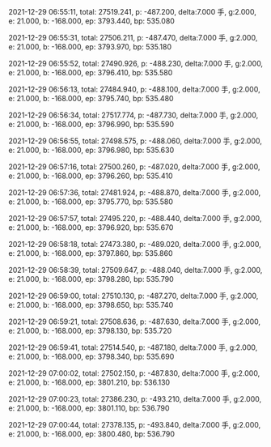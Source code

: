 2021-12-29 06:55:11, total: 27519.241, p: -487.200, delta:7.000 手, g:2.000, e: 21.000, b: -168.000, ep: 3793.440, bp: 535.080

2021-12-29 06:55:31, total: 27506.211, p: -487.470, delta:7.000 手, g:2.000, e: 21.000, b: -168.000, ep: 3793.970, bp: 535.180

2021-12-29 06:55:52, total: 27490.926, p: -488.230, delta:7.000 手, g:2.000, e: 21.000, b: -168.000, ep: 3796.410, bp: 535.580

2021-12-29 06:56:13, total: 27484.940, p: -488.100, delta:7.000 手, g:2.000, e: 21.000, b: -168.000, ep: 3795.740, bp: 535.480

2021-12-29 06:56:34, total: 27517.774, p: -487.730, delta:7.000 手, g:2.000, e: 21.000, b: -168.000, ep: 3796.990, bp: 535.590

2021-12-29 06:56:55, total: 27498.575, p: -488.060, delta:7.000 手, g:2.000, e: 21.000, b: -168.000, ep: 3796.980, bp: 535.630

2021-12-29 06:57:16, total: 27500.260, p: -487.020, delta:7.000 手, g:2.000, e: 21.000, b: -168.000, ep: 3796.260, bp: 535.410

2021-12-29 06:57:36, total: 27481.924, p: -488.870, delta:7.000 手, g:2.000, e: 21.000, b: -168.000, ep: 3795.770, bp: 535.580

2021-12-29 06:57:57, total: 27495.220, p: -488.440, delta:7.000 手, g:2.000, e: 21.000, b: -168.000, ep: 3796.920, bp: 535.670

2021-12-29 06:58:18, total: 27473.380, p: -489.020, delta:7.000 手, g:2.000, e: 21.000, b: -168.000, ep: 3797.860, bp: 535.860

2021-12-29 06:58:39, total: 27509.647, p: -488.040, delta:7.000 手, g:2.000, e: 21.000, b: -168.000, ep: 3798.280, bp: 535.790

2021-12-29 06:59:00, total: 27510.130, p: -487.270, delta:7.000 手, g:2.000, e: 21.000, b: -168.000, ep: 3798.650, bp: 535.740

2021-12-29 06:59:21, total: 27508.636, p: -487.630, delta:7.000 手, g:2.000, e: 21.000, b: -168.000, ep: 3798.130, bp: 535.720

2021-12-29 06:59:41, total: 27514.540, p: -487.180, delta:7.000 手, g:2.000, e: 21.000, b: -168.000, ep: 3798.340, bp: 535.690

2021-12-29 07:00:02, total: 27502.150, p: -487.830, delta:7.000 手, g:2.000, e: 21.000, b: -168.000, ep: 3801.210, bp: 536.130

2021-12-29 07:00:23, total: 27386.230, p: -493.210, delta:7.000 手, g:2.000, e: 21.000, b: -168.000, ep: 3801.110, bp: 536.790

2021-12-29 07:00:44, total: 27378.135, p: -493.840, delta:7.000 手, g:2.000, e: 21.000, b: -168.000, ep: 3800.480, bp: 536.790